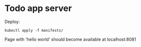 # Todo app server

Deploy:
```
kubectl apply -f manifests/
```

Page with 'hello world' should become available at localhost:8081
